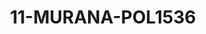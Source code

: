---
title: 11-MURANA-POL1536
image: 11-MURANA-POL1536.jpg
brand: elisabetta-polignano
layout: vestito
---